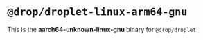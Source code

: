 # `@drop/droplet-linux-arm64-gnu`

This is the **aarch64-unknown-linux-gnu** binary for `@drop/droplet`
